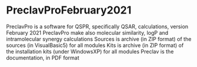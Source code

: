 # PreclavProFebruary2021
PreclavPro is a software for QSPR, specifically QSAR, calculations, version February 2021 PreclavPro make also molecular similarity, logP and intramolecular synergy calculations Sources is archive (in ZIP format) of the sources (in VisualBasic5) for all modules Kits is archive (in ZIP format) of the installation kits (under WindowsXP) for all modules Preclav is the documentation, in PDF format
